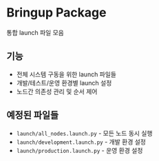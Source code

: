 # Bringup Package

통합 launch 파일 모음

## 기능
- 전체 시스템 구동을 위한 launch 파일들
- 개발/테스트/운영 환경별 launch 설정
- 노드간 의존성 관리 및 순서 제어

## 예정된 파일들
- `launch/all_nodes.launch.py` - 모든 노드 동시 실행
- `launch/development.launch.py` - 개발 환경 설정
- `launch/production.launch.py` - 운영 환경 설정 